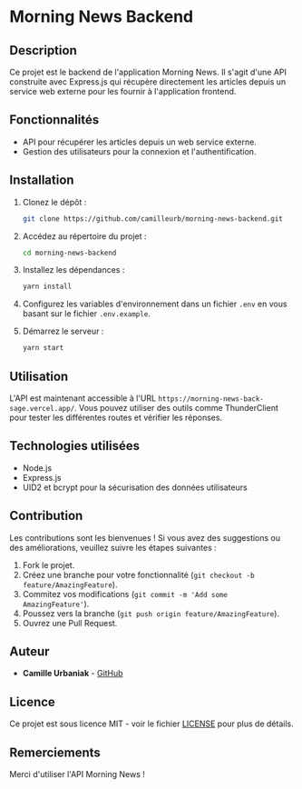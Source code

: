 # Morning News Backend

## Description
Ce projet est le backend de l'application Morning News. Il s'agit d'une API construite avec Express.js qui récupère directement les articles depuis un service web externe pour les fournir à l'application frontend.

## Fonctionnalités
- API pour récupérer les articles depuis un web service externe.
- Gestion des utilisateurs pour la connexion et l'authentification.

## Installation
1. Clonez le dépôt :
    ```bash
    git clone https://github.com/camilleurb/morning-news-backend.git
    ```

2. Accédez au répertoire du projet :
    ```bash
    cd morning-news-backend
    ```

3. Installez les dépendances :
    ```bash
    yarn install
    ```

4. Configurez les variables d'environnement dans un fichier `.env` en vous basant sur le fichier `.env.example`.

5. Démarrez le serveur :
    ```bash
    yarn start
    ```

## Utilisation
L'API est maintenant accessible à l'URL `https://morning-news-back-sage.vercel.app/`. Vous pouvez utiliser des outils comme ThunderClient pour tester les différentes routes et vérifier les réponses.

## Technologies utilisées
- Node.js
- Express.js
- UID2 et bcrypt pour la sécurisation des données utilisateurs 

## Contribution
Les contributions sont les bienvenues ! Si vous avez des suggestions ou des améliorations, veuillez suivre les étapes suivantes :

1. Fork le projet.
2. Créez une branche pour votre fonctionnalité (`git checkout -b feature/AmazingFeature`).
3. Commitez vos modifications (`git commit -m 'Add some AmazingFeature'`).
4. Poussez vers la branche (`git push origin feature/AmazingFeature`).
5. Ouvrez une Pull Request.

## Auteur
- **Camille Urbaniak** - [GitHub](https://github.com/camilleurb)

## Licence
Ce projet est sous licence MIT - voir le fichier [LICENSE](LICENSE) pour plus de détails.

## Remerciements
Merci d'utiliser l'API Morning News !

